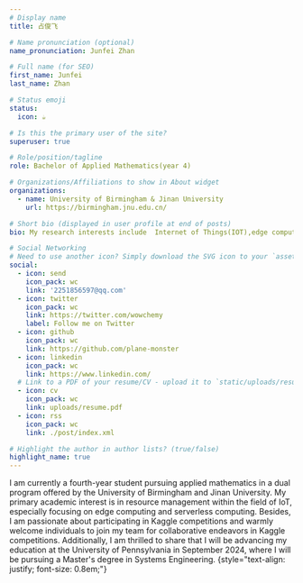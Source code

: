 ```yaml
---
# Display name
title: 占俊飞

# Name pronunciation (optional)
name_pronunciation: Junfei Zhan

# Full name (for SEO)
first_name: Junfei
last_name: Zhan

# Status emoji
status:
  icon: ☕️

# Is this the primary user of the site?
superuser: true

# Role/position/tagline
role: Bachelor of Applied Mathematics(year 4)

# Organizations/Affiliations to show in About widget
organizations:
  - name: University of Birmingham & Jinan University
    url: https://birmingham.jnu.edu.cn/

# Short bio (displayed in user profile at end of posts)
bio: My research interests include  Internet of Things(IOT),edge computing, resource managenent and serverless computing.

# Social Networking
# Need to use another icon? Simply download the SVG icon to your `assets/media/icons/` folder.
social:
  - icon: send
    icon_pack: wc
    link: '2251856597@qq.com'
  - icon: twitter
    icon_pack: wc
    link: https://twitter.com/wowchemy
    label: Follow me on Twitter
  - icon: github
    icon_pack: wc
    link: https://github.com/plane-monster
  - icon: linkedin
    icon_pack: wc
    link: https://www.linkedin.com/
  # Link to a PDF of your resume/CV - upload it to `static/uploads/resume.pdf`
  - icon: cv
    icon_pack: wc
    link: uploads/resume.pdf
  - icon: rss
    icon_pack: wc
    link: ./post/index.xml

# Highlight the author in author lists? (true/false)
highlight_name: true
---
```


I am currently a fourth-year student pursuing applied mathematics in a dual program offered by the University of Birmingham and Jinan University. My primary academic interest is in resource management within the field of IoT, especially focusing on edge computing and serverless computing. Besides, I am passionate about participating in Kaggle competitions and warmly welcome individuals to join my team for collaborative endeavors in Kaggle competitions. Additionally, I am thrilled to share that I will be advancing my education at the University of Pennsylvania in September 2024, where I will be pursuing a Master's degree in Systems Engineering.
{style="text-align: justify; font-size: 0.8em;"}
